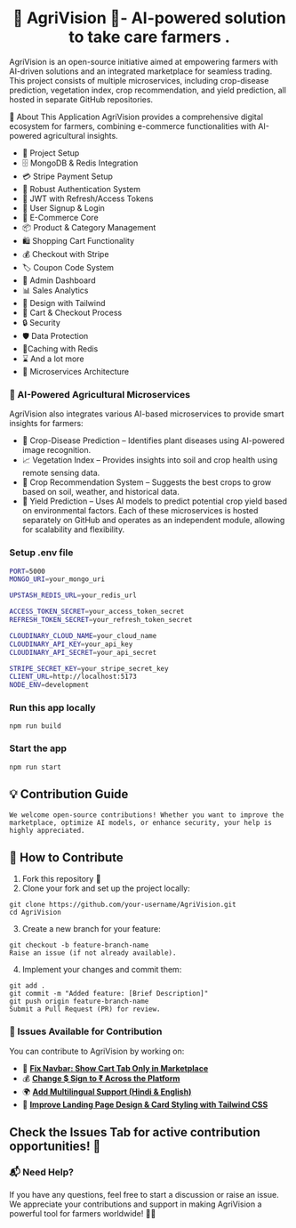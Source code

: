 <h1 align="center">🌾 AgriVision 🚜- AI-powered solution to  take care farmers . </h1>

AgriVision is an open-source initiative aimed at empowering farmers with AI-driven solutions and an integrated marketplace for seamless trading. This project consists of multiple microservices, including crop-disease prediction, vegetation index, crop recommendation, and yield prediction, all hosted in separate GitHub repositories.

🌟 About This Application
AgriVision provides a comprehensive digital ecosystem for farmers, combining e-commerce functionalities with AI-powered agricultural insights.

- 🚀 Project Setup
- 🗄️ MongoDB & Redis Integration
- 💳 Stripe Payment Setup
- 🔐 Robust Authentication System
- 🔑 JWT with Refresh/Access Tokens
- 📝 User Signup & Login
- 🛒 E-Commerce Core
- 📦 Product & Category Management
- 🛍️ Shopping Cart Functionality
- 💰 Checkout with Stripe
- 🏷️ Coupon Code System
- 👑 Admin Dashboard
- 📊 Sales Analytics
- 🎨 Design with Tailwind
- 🛒 Cart & Checkout Process
- 🔒 Security
- 🛡️ Data Protection
- 🚀Caching with Redis
- ⌛ And a lot more
- 🔄 Microservices Architecture

### 🌱 AI-Powered Agricultural Microservices

AgriVision also integrates various AI-based microservices to provide smart insights for farmers:

- 🏥 Crop-Disease Prediction – Identifies plant diseases using AI-powered image recognition.
- 📈 Vegetation Index – Provides insights into soil and crop health using remote sensing data.
- 🌾 Crop Recommendation System – Suggests the best crops to grow based on soil, weather, and historical data.
- 🌾 Yield Prediction – Uses AI models to predict potential crop yield based on environmental factors.
  Each of these microservices is hosted separately on GitHub and operates as an independent module, allowing for scalability and flexibility.

### Setup .env file

```bash
PORT=5000
MONGO_URI=your_mongo_uri

UPSTASH_REDIS_URL=your_redis_url

ACCESS_TOKEN_SECRET=your_access_token_secret
REFRESH_TOKEN_SECRET=your_refresh_token_secret

CLOUDINARY_CLOUD_NAME=your_cloud_name
CLOUDINARY_API_KEY=your_api_key
CLOUDINARY_API_SECRET=your_api_secret

STRIPE_SECRET_KEY=your_stripe_secret_key
CLIENT_URL=http://localhost:5173
NODE_ENV=development
```

### Run this app locally

```shell
npm run build
```

### Start the app

```shell
npm run start
```

## 💡 Contribution Guide

    We welcome open-source contributions! Whether you want to improve the marketplace, optimize AI models, or enhance security, your help is highly appreciated.

## 📝 How to Contribute

1. Fork this repository 📌
2. Clone your fork and set up the project locally:

```shell
git clone https://github.com/your-username/AgriVision.git
cd AgriVision
```

3. Create a new branch for your feature:

```shell
git checkout -b feature-branch-name
Raise an issue (if not already available).
```

4. Implement your changes and commit them:

```shell
git add .
git commit -m "Added feature: [Brief Description]"
git push origin feature-branch-name
Submit a Pull Request (PR) for review.
```

### 🚀 Issues Available for Contribution

You can contribute to AgriVision by working on:

- 🛒 **[Fix Navbar: Show Cart Tab Only in Marketplace](https://github.com/snsupratim/AgriVision/issues/1)**
- 💰 **[Change $ Sign to ₹ Across the Platform](https://github.com/snsupratim/AgriVision/issues/2)**
- 🌍 **[Add Multilingual Support (Hindi & English)](https://github.com/snsupratim/AgriVision/issues/3)**
- 🎨 **[Improve Landing Page Design & Card Styling with Tailwind CSS](https://github.com/snsupratim/AgriVision/issues/4)**

## Check the Issues Tab for active contribution opportunities! 🚀

### 📬 Need Help?

If you have any questions, feel free to start a discussion or raise an issue. We appreciate your contributions and support in making AgriVision a powerful tool for farmers worldwide! 🌱🚀
